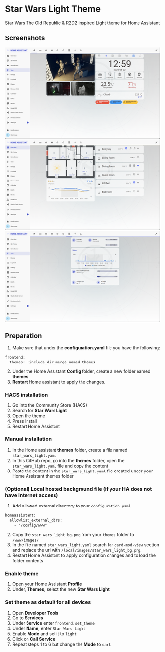 # Star Wars Light Theme
Star Wars The Old Republic & R2D2 inspired Light theme for Home Assistant

## Screenshots
![](https://raw.githubusercontent.com/Stormrage-DJ/ha_theme_star_wars_light/main/docs/swl_01.png)
![](https://raw.githubusercontent.com/Stormrage-DJ/ha_theme_star_wars_light/main/docs/swl_02.png)
![](https://raw.githubusercontent.com/Stormrage-DJ/ha_theme_star_wars_light/main/docs/swl_03.png)

## Preparation
1. Make sure that under the **configuration.yaml** file you have the following:

```
frontend:
  themes: !include_dir_merge_named themes
```

2. Under the Home Assistant **Config** folder, create a new folder named **themes**
3. **Restart** Home assistant to apply the changes. 

### HACS installation
1. Go into the Community Store (HACS)
2. Search for **Star Wars Light**
3. Open the theme
4. Press Install
5. Restart Home Assistant

### Manual installation
1. In the Home assistant **themes** folder, create a file named `star_wars_light.yaml`
2. In this GitHub repo, go into the **themes** folder, open the `star_wars_light.yaml` file and copy the content
3. Paste the content in the `star_wars_light.yaml` file created under your Home Assistant themes folder

### (Optional) Local hosted background file (if your HA does not have internet access)
1. Add allowed external directory to your `configuration.yaml`
```
homeassistant:
  allowlist_external_dirs:
    - "/config/www"
```
2. Copy the `star_wars_light_bg.png` from your `themes` folder to `/www/images/`
3. In the file named `star_wars_light.yaml` search for `card-mod-view` section and replace the url with `/local/images/star_wars_light_bg.png`.
4. Restart Home Assistant to apply configuration changes and to load the folder contents

### Enable theme
1. Open your Home Assistant **Profile**
2. Under, **Themes**, select the new **Star Wars Light**

### Set theme as default for all devices
1. Open **Developer Tools**
2. Go to **Services**
3. Under **Service** enter `frontend.set_theme`
4. Under **Name**, enter `Star Wars Light`
5. Enable **Mode** and set it to `light`
6. Click on **Call Service**
7. Repeat steps 1 to 6 but change the **Mode** to `dark`
